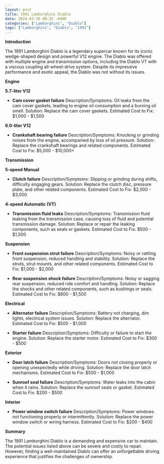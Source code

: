```yaml
---
layout: post
title: 1991 Lamborghini Diablo
date: 2024-03-30 00:35 -0400
categories: ["Lamborghini", "Diablo"]
tags: ["Lamborghini", "Diablo", "1991"]
---
```

**Introduction**

The 1991 Lamborghini Diablo is a legendary supercar known for its iconic wedge-shaped design and powerful V12 engine. The Diablo was offered with multiple engine and transmission options, including the Diablo VT with a viscous coupling all-wheel-drive system. Despite its impressive performance and exotic appeal, the Diablo was not without its issues.

**Engine**

**5.7-liter V12**
* **Cam cover gasket failure**
Description/Symptoms: Oil leaks from the cam cover gaskets, leading to engine oil consumption and a burning oil smell.
Solution: Replace the cam cover gaskets.
Estimated Cost to Fix: $1,000 - $1,500

**6.0-liter V12**
* **Crankshaft bearing failure**
Description/Symptoms: Knocking or grinding noises from the engine, accompanied by loss of oil pressure.
Solution: Replace the crankshaft bearings and related components.
Estimated Cost to Fix: $5,000 - $10,000+

**Transmission**

**5-speed Manual**
* **Clutch failure**
Description/Symptoms: Slipping or grinding during shifts, difficulty engaging gears.
Solution: Replace the clutch disc, pressure plate, and other related components.
Estimated Cost to Fix: $2,000 - $3,000

**4-speed Automatic (VT)**
* **Transmission fluid leaks**
Description/Symptoms: Transmission fluid leaking from the transmission case, causing loss of fluid and potential transmission damage.
Solution: Replace or repair the leaking components, such as seals or gaskets.
Estimated Cost to Fix: $500 - $1,500

**Suspension**

* **Front suspension strut failure**
Description/Symptoms: Noisy or rattling front suspension, reduced handling and stability.
Solution: Replace the struts, strut mounts, and other related components.
Estimated Cost to Fix: $1,000 - $2,000

* **Rear suspension shock failure**
Description/Symptoms: Noisy or sagging rear suspension, reduced ride comfort and handling.
Solution: Replace the shocks and other related components, such as bushings or seals.
Estimated Cost to Fix: $800 - $1,500

**Electrical**

* **Alternator failure**
Description/Symptoms: Battery not charging, dim lights, electrical system issues.
Solution: Replace the alternator.
Estimated Cost to Fix: $500 - $1,000

* **Starter failure**
Description/Symptoms: Difficulty or failure to start the engine.
Solution: Replace the starter motor.
Estimated Cost to Fix: $300 - $500

**Exterior**
* **Door latch failure**
Description/Symptoms: Doors not closing properly or opening unexpectedly while driving.
Solution: Replace the door latch mechanisms.
Estimated Cost to Fix: $500 - $1,000

* **Sunroof seal failure**
Description/Symptoms: Water leaks into the cabin when it rains.
Solution: Replace the sunroof seals or gasket.
Estimated Cost to Fix: $200 - $500

**Interior**
* **Power window switch failure**
Description/Symptoms: Power windows not functioning properly or intermittently.
Solution: Replace the power window switch or wiring harness.
Estimated Cost to Fix: $200 - $400

**Summary**

The 1991 Lamborghini Diablo is a demanding and expensive car to maintain. The potential issues listed above can be severe and costly to repair. However, finding a well-maintained Diablo can offer an unforgettable driving experience that justifies the challenges of ownership.
